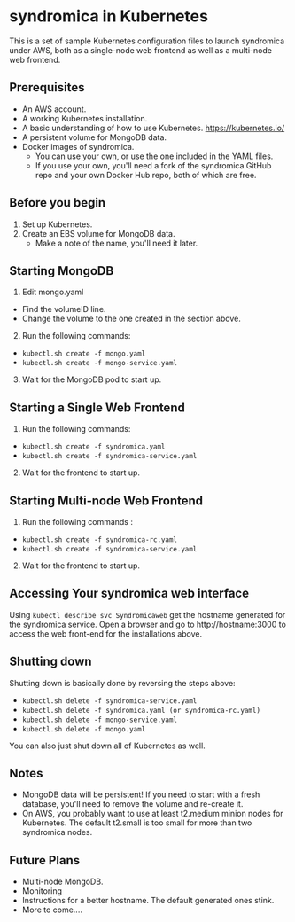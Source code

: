 # syndromica in Kubernetes
This is a set of sample Kubernetes configuration files to launch syndromica under AWS, both as a single-node web frontend as well as a multi-node web frontend.

## Prerequisites
* An AWS account.
* A working Kubernetes installation.
* A basic understanding of how to use Kubernetes. https://kubernetes.io/
* A persistent volume for MongoDB data.
* Docker images of syndromica.
  + You can use your own, or use the one included in the YAML files.
  + If you use your own, you'll need a fork of the syndromica GitHub repo and your own Docker Hub repo, both of which are free.

## Before you begin
1. Set up Kubernetes.
2. Create an EBS volume for MongoDB data.
   + Make a note of the name, you'll need it later.

## Starting MongoDB
1. Edit mongo.yaml
  + Find the volumeID line.
  + Change the volume to the one created in the section above.
2. Run the following commands:
  + `kubectl.sh create -f mongo.yaml`
  + `kubectl.sh create -f mongo-service.yaml`
3. Wait for the MongoDB pod to start up.

## Starting a Single Web Frontend

1. Run the following commands:
  + `kubectl.sh create -f syndromica.yaml`
  + `kubectl.sh create -f syndromica-service.yaml`
2. Wait for the frontend to start up.

## Starting Multi-node Web Frontend
1. Run the following commands :
  + `kubectl.sh create -f syndromica-rc.yaml`
  + `kubectl.sh create -f syndromica-service.yaml`
2. Wait for the frontend to start up.

## Accessing Your syndromica web interface
Using `kubectl describe svc Syndromicaweb` get the hostname generated for the syndromica service. Open a browser and go to http://hostname:3000 to access the web front-end for the installations above.

## Shutting down
Shutting down is basically done by reversing the steps above:
+ `kubectl.sh delete -f syndromica-service.yaml`
+ `kubectl.sh delete -f syndromica.yaml (or syndromica-rc.yaml)`
+ `kubectl.sh delete -f mongo-service.yaml`
+ `kubectl.sh delete -f mongo.yaml`

You can also just shut down all of Kubernetes as well.

## Notes
+ MongoDB data will be persistent! If you need to start with a fresh database, you'll need to remove the volume and re-create it.
+ On AWS, you probably want to use at least t2.medium minion nodes for Kubernetes. The default t2.small is too small for more than two syndromica nodes.

## Future Plans
+ Multi-node MongoDB.
+ Monitoring
+ Instructions for a better hostname. The default generated ones stink.
+ More to come....
